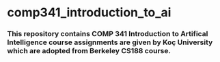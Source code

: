 # comp341_introduction_to_ai
### This repository contains COMP 341 Introduction to Artifical Intelligence course assignments are given by Koç University which are adopted from Berkeley CS188 course.  
